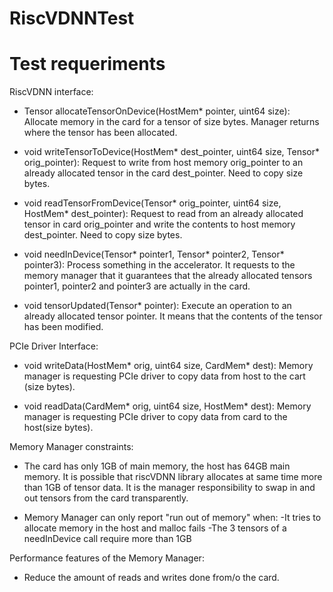 # RiscVDNNTest

# Test requeriments

RiscVDNN interface:

 - Tensor allocateTensorOnDevice(HostMem* pointer, uint64 size): Allocate memory in the card for a tensor of size bytes. Manager returns where the tensor has been allocated.

 - void writeTensorToDevice(HostMem* dest_pointer, uint64 size, Tensor* orig_pointer): Request to write from host memory orig_pointer to an already allocated tensor in the card dest_pointer. Need to copy size bytes.

 - void readTensorFromDevice(Tensor* orig_pointer, uint64 size, HostMem* dest_pointer): Request to read from an already allocated tensor in card orig_pointer and write the contents to host memory dest_pointer. Need to copy size bytes.

 - void needInDevice(Tensor* pointer1, Tensor* pointer2, Tensor* pointer3): Process something in the accelerator. It requests to the memory manager that it guarantees that the already allocated tensors pointer1, pointer2 and pointer3 are actually in the card.

 - void tensorUpdated(Tensor* pointer): Execute an operation to an already allocated tensor pointer. It means that the contents of the tensor has been modified.


PCIe Driver Interface:

 - void writeData(HostMem* orig, uint64 size, CardMem* dest): Memory manager is requesting PCIe driver to copy data from host to the cart (size bytes).

 - void readData(CardMem* orig, uint64 size, HostMem* dest): Memory manager is requesting PCIe driver to copy data from card to the host(size bytes).


Memory Manager constraints:

 - The card has only 1GB of main memory, the host has 64GB main memory. It is possible that riscVDNN library allocates at same time more than 1GB of tensor data. It is the manager responsibility to swap in and out tensors from the card transparently.

 - Memory Manager can only report "run out of memory" when:
	-It tries to allocate memory in the host and malloc fails
	-The 3 tensors of a needInDevice call require more than 1GB


Performance features of the Memory Manager:
 - Reduce the amount of reads and writes done from/o the card.
